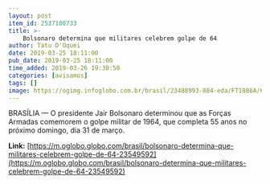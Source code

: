 ```yaml
---
layout: post
item_id: 2537100733
title: >-
    Bolsonaro determina que militares celebrem golpe de 64
author: Tatu D'Oquei
date: 2019-03-25 18:11:00
pub_date: 2019-03-25 18:11:00
time_added: 2019-03-26 19:30:50
categories: [avisamos]
tags: []
image: https://ogimg.infoglobo.com.br/brasil/23488993-884-eda/FT1086A/652/80632307_BSBBrasiliaBrasil14-01-2019PAPresidente-Jair-Bolsonaro-deixa-do-Minister.jpg
---
```


BRASÍLIA — O presidente Jair Bolsonaro determinou que as Forças Armadas comemorem o golpe militar de 1964, que completa 55 anos no próximo domingo, dia 31 de março.

**Link:** [https://m.oglobo.globo.com/brasil/bolsonaro-determina-que-militares-celebrem-golpe-de-64-23549592](https://m.oglobo.globo.com/brasil/bolsonaro-determina-que-militares-celebrem-golpe-de-64-23549592)

